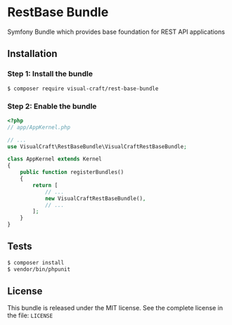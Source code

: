 RestBase Bundle
===============

Symfony Bundle which provides base foundation for REST API applications


Installation
------------

### Step 1: Install the bundle

    $ composer require visual-craft/rest-base-bundle

### Step 2: Enable the bundle
```php
<?php
// app/AppKernel.php

// ...
use VisualCraft\RestBaseBundle\VisualCraftRestBaseBundle;

class AppKernel extends Kernel
{
    public function registerBundles()
    {
        return [
            // ...
            new VisualCraftRestBaseBundle(),
            // ...
        ];
    }
}
```

Tests
-----
```sh
$ composer install
$ vendor/bin/phpunit
```

License
-------

This bundle is released under the MIT license. See the complete license in the file: `LICENSE`
